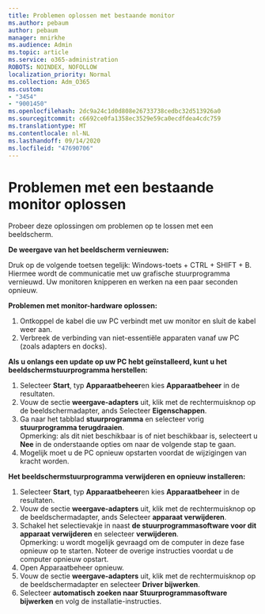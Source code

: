 ```yaml
---
title: Problemen oplossen met bestaande monitor
ms.author: pebaum
author: pebaum
manager: mnirkhe
ms.audience: Admin
ms.topic: article
ms.service: o365-administration
ROBOTS: NOINDEX, NOFOLLOW
localization_priority: Normal
ms.collection: Adm_O365
ms.custom:
- "3454"
- "9001450"
ms.openlocfilehash: 2dc9a24c1d0d808e26733738cedbc32d513926a0
ms.sourcegitcommit: c6692ce0fa1358ec3529e59ca0ecdfdea4cdc759
ms.translationtype: MT
ms.contentlocale: nl-NL
ms.lasthandoff: 09/14/2020
ms.locfileid: "47690706"
---
```

# <a name="troubleshoot-an-existing-monitor"></a>Problemen met een bestaande monitor oplossen

Probeer deze oplossingen om problemen op te lossen met een beeldscherm. 

**De weergave van het beeldscherm vernieuwen:**

Druk op de volgende toetsen tegelijk: Windows-toets + CTRL + SHIFT + B. Hiermee wordt de communicatie met uw grafische stuurprogramma vernieuwd. Uw monitoren knipperen en werken na een paar seconden opnieuw.

**Problemen met monitor-hardware oplossen:**

1. Ontkoppel de kabel die uw PC verbindt met uw monitor en sluit de kabel weer aan.
2. Verbreek de verbinding van niet-essentiële apparaten vanaf uw PC (zoals adapters en docks).

**Als u onlangs een update op uw PC hebt geïnstalleerd, kunt u het beeldschermstuurprogramma herstellen:**

1. Selecteer **Start**, typ **Apparaatbeheer**en kies **Apparaatbeheer** in de resultaten.
2. Vouw de sectie **weergave-adapters** uit, klik met de rechtermuisknop op de beeldschermadapter, ands Selecteer **Eigenschappen**.
3. Ga naar het tabblad **stuurprogramma** en selecteer vorig **stuurprogramma terugdraaien**. <br>
Opmerking: als dit niet beschikbaar is of niet beschikbaar is, selecteert u **Nee** in de onderstaande opties om naar de volgende stap te gaan.
4. Mogelijk moet u de PC opnieuw opstarten voordat de wijzigingen van kracht worden.

**Het beeldschermstuurprogramma verwijderen en opnieuw installeren:**

1. Selecteer **Start**, typ **Apparaatbeheer**en kies **Apparaatbeheer** in de resultaten.
2. Vouw de sectie **weergave-adapters** uit, klik met de rechtermuisknop op de beeldschermadapter, ands Selecteer **apparaat verwijderen**. 
3. Schakel het selectievakje in naast **de stuurprogrammasoftware voor dit apparaat verwijderen** en selecteer **verwijderen**.<br>
Opmerking: u wordt mogelijk gevraagd om de computer in deze fase opnieuw op te starten. Noteer de overige instructies voordat u de computer opnieuw opstart.
4. Open Apparaatbeheer opnieuw.
5. Vouw de sectie **weergave-adapters** uit, klik met de rechtermuisknop op de beeldschermadapter en selecteer **Driver bijwerken**.
6. Selecteer **automatisch zoeken naar Stuurprogrammasoftware bijwerken** en volg de installatie-instructies.